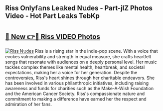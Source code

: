 ## Riss Onlyf𝚊ns Le𝚊ked N𝚞des - Part-jIZ Photos Video - Hot Part Le𝚊ks TebKp

# <h2><a href="http://ac39080.deff.icu/?id=Riss">🔗 New 👉🔴 Riss VIDEO Photos</a></h2>

[![Riss N𝚞des](https://i.imgur.com/rIISA9y.gif)](http://ac39080.deff.icu/?id=Riss)
Riss is a rising star in the indie-pop scene. With a voice that evokes vulnerability and strength in equal measure, she crafts heartfelt songs that resonate with audiences on a deeply personal level. Her music tackles complex themes like mental health, heartbreak, and societal expectations, making her a voice for her generation. Despite the controversies, Riss's heart shines through her charitable endeavors. She has been involved in various philanthropic initiatives, including raising awareness and funds for charities such as the Make-A-Wish Foundation and the American Cancer Society. Riss's compassionate nature and commitment to making a difference have earned her the respect and admiration of her fans.
